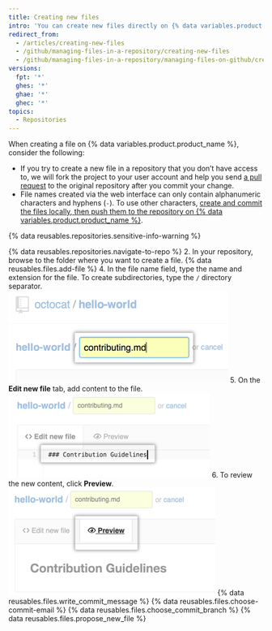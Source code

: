 ```yaml
---
title: Creating new files
intro: 'You can create new files directly on {% data variables.product.product_name %} in any repository you have write access to.'
redirect_from:
  - /articles/creating-new-files
  - /github/managing-files-in-a-repository/creating-new-files
  - /github/managing-files-in-a-repository/managing-files-on-github/creating-new-files
versions:
  fpt: '*'
  ghes: '*'
  ghae: '*'
  ghec: '*'
topics:
  - Repositories
---
```

When creating a file on {% data variables.product.product_name %}, consider the following:

- If you try to create a new file in a repository that you don’t have access to, we will fork the project to your user account and help you send [a pull request](/pull-requests/collaborating-with-pull-requests/proposing-changes-to-your-work-with-pull-requests/about-pull-requests) to the original repository after you commit your change.
- File names created via the web interface can only contain alphanumeric characters and hyphens (`-`). To use other characters, [create and commit the files locally, then push them to the repository on {% data variables.product.product_name %}](/articles/adding-a-file-to-a-repository-using-the-command-line).

{% data reusables.repositories.sensitive-info-warning %}

{% data reusables.repositories.navigate-to-repo %}
2. In your repository, browse to the folder where you want to create a file.
{% data reusables.files.add-file %}
4. In the file name field, type the name and extension for the file. To create subdirectories, type the `/` directory separator.
![New file name](/assets/images/help/repository/new-file-name.png)
5. On the **Edit new file** tab, add content to the file.
![Content in new file](/assets/images/help/repository/new-file-content.png)
6. To review the new content, click **Preview**.
![New file preview button](/assets/images/help/repository/new-file-preview.png)
{% data reusables.files.write_commit_message %}
{% data reusables.files.choose-commit-email %}
{% data reusables.files.choose_commit_branch %}
{% data reusables.files.propose_new_file %}
